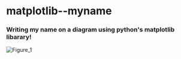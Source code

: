 # matplotlib--myname
### Writing my name on a diagram using python's matplotlib libarary!



![Figure_1](https://user-images.githubusercontent.com/99660553/189027416-b325d7a3-8d91-40f2-8b48-83c0b24c1dae.png)
